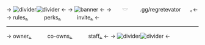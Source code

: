 -> ![divider](https://files.catbox.moe/v9i4dd.png)![divider](https://files.catbox.moe/v9i4dd.png) <-
-> ![banner](https://files.catbox.moe/gvr0od.png) <-
-> ⠀ 𓎟   .gg/regretevator ⠀｡<-
-> rules[｡](lemonboy)   perks[｡](-princess)   invite[｡](https://discord.gg/regretevator) <-
***
-> owner[｡](rodincent)   co-owns[⁠｡](honeyspie)   staff[⁠｡](lovettedarling) <-
-> ![divider](https://files.catbox.moe/v9i4dd.png)![divider](https://files.catbox.moe/v9i4dd.png) <-